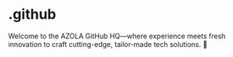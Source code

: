 # .github
Welcome to the AZOLA GitHub HQ—where experience meets fresh innovation to craft cutting-edge, tailor-made tech solutions. 🚀
